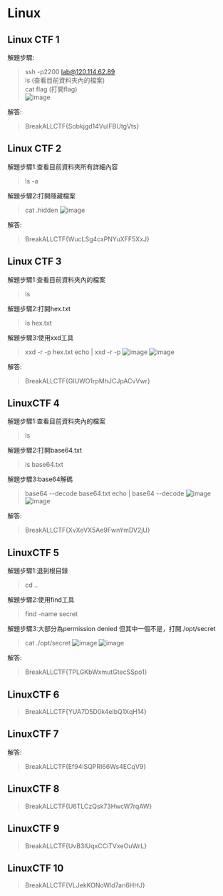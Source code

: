 # Linux

## Linux CTF 1

解題步驟:

>ssh -p2200 lab@120.114.62.89<br>
>ls (查看目前資料夾內的檔案)<br>
>cat flag (打開flag)<br>
>![image](https://github.com/saho-yu/CTF2018/blob/master/Linux/pictures/linuxctf(1).png)

解答:

>BreakALLCTF{Sobkjgd14VuIFBUtgVts}


## Linux CTF 2

解題步驟1:查看目前資料夾所有詳細內容

>ls -a

解題步驟2:打開隱藏檔案

>cat .hidden
>![image](https://github.com/saho-yu/CTF2018/blob/master/Linux/pictures/linuxctf(2).png)

解答:

>BreakALLCTF{WucLSg4cxPNYuXFF5XxJ}


## Linux CTF 3

解題步驟1:查看目前資料夾內的檔案

>ls

解題步驟2:打開hex.txt

>ls hex.txt

解題步驟3:使用xxd工具

>xxd -r -p hex.txt
>echo | xxd -r -p
>![image](https://github.com/saho-yu/CTF2018/blob/master/Linux/pictures/linuxctf(3).png)
>![image](https://github.com/saho-yu/CTF2018/blob/master/Linux/pictures/linuxctf(3(2)).png)

解答:

>BreakALLCTF{GIUWO1rpMhJCJpACvVwr}


## LinuxCTF 4

解題步驟1:查看目前資料夾內的檔案

>ls

解題步驟2:打開base64.txt

>ls base64.txt

解題步驟3:base64解碼

>base64 --decode base64.txt
>echo | base64 --decode
>![image](https://github.com/saho-yu/CTF2018/blob/master/Linux/pictures/linuxctf(4(1)).png)
>![image](https://github.com/saho-yu/CTF2018/blob/master/Linux/pictures/linuxctf(4(2)).png)

解答:

>BreakALLCTF{XvXeVX5Ae9FwnYmDV2jU}


## LinuxCTF 5

解題步驟1:退到根目錄

>cd ..

解題步驟2:使用find工具

>find -name secret

解題步驟3:大部分為permission denied 但其中一個不是，打開./opt/secret

>cat ./opt/secret
>![image](https://github.com/saho-yu/CTF2018/blob/master/Linux/pictures/linuxctf(5(1)).png)
>![image](https://github.com/saho-yu/CTF2018/blob/master/Linux/pictures/linuxctf(5(2)).png)

解答:

>BreakALLCTF{TPLGKbWxmutGtecSSpo1}



## LinuxCTF 6

>BreakALLCTF{YUA7D5D0k4elbQ1XqH14}

## LinuxCTF 7

解答:
    
>BreakALLCTF{Ef94iSQPRI66Ws4ECqV9}



## LinuxCTF 8

>BreakALLCTF{U6TLCzQsk73HwcW7rqAW}


## LinuxCTF 9

>BreakALLCTF{UvB3IUqxCCiTVxeOuWrL}


## LinuxCTF 10

>BreakALLCTF{VLJekKONoWld7ari6HHJ}
